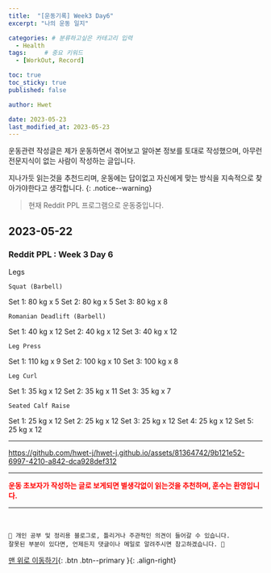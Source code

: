 ```yaml
---
title:  "[운동기록] Week3 Day6"  
excerpt: "나의 운동 일지"

categories: # 분류하고싶은 카테고리 입력
  - Health
tags:     # 중요 키워드
  - [WorkOut, Record]

toc: true
toc_sticky: true
published: false

author: Hwet

date: 2023-05-23
last_modified_at: 2023-05-23
---
```


운동관련 작성글은 제가 운동하면서 겪어보고 알아본 정보를 토대로 작성했으며, 아무런 전문지식이 없는 사람이 작성하는 글입니다.

지나가듯 읽는것을 추천드리며, 운동에는 답이없고 자신에게 맞는 방식을 지속적으로 찾아가야한다고 생각합니다.
{: .notice--warning}

> 현재 Reddit PPL 프로그램으로 운동중입니다.

## 2023-05-22 

### Reddit PPL : Week 3 Day 6

Legs

`Squat (Barbell)`

Set 1: 80 kg x 5
Set 2: 80 kg x 5
Set 3: 80 kg x 8

`Romanian Deadlift (Barbell)`

Set 1: 40 kg x 12
Set 2: 40 kg x 12
Set 3: 40 kg x 12

`Leg Press`

Set 1: 110 kg x 9
Set 2: 100 kg x 10
Set 3: 100 kg x 8

`Leg Curl`

Set 1: 35 kg x 12
Set 2: 35 kg x 11
Set 3: 35 kg x 7

`Seated Calf Raise`

Set 1: 25 kg x 12
Set 2: 25 kg x 12
Set 3: 25 kg x 12
Set 4: 25 kg x 12
Set 5: 25 kg x 12

---

https://github.com/hwet-j/hwet-j.github.io/assets/81364742/9b121e52-6997-4210-a842-dca928def312




***

<strong style="color:red">운동 초보자가 작성하는 글로 보게되면 별생각없이 읽는것을 추천하며, 훈수는 환영입니다.</strong>



***
<br>
    
    📢 개인 공부 및 정리용 블로그로, 틀리거나 주관적인 의견이 들어갈 수 있습니다.
    잘못된 부분이 있다면, 언제든지 댓글이나 메일로 알려주시면 참고하겠습니다. 🔔

[맨 위로 이동하기](#){: .btn .btn--primary }{: .align-right}